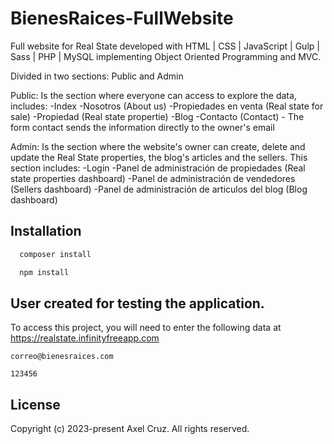 # BienesRaices-FullWebsite

Full website for Real State developed with HTML | CSS | JavaScript | Gulp | Sass | PHP | MySQL implementing Object Oriented Programming and MVC. 

Divided in two sections: Public and Admin

Public: Is the section where everyone can access to explore the data, includes:
-Index
-Nosotros (About us)
-Propiedades en venta (Real state for sale)
-Propiedad (Real state propertie)
-Blog
-Contacto (Contact) - The form contact sends the information directly to the owner's email

Admin: Is the section where the website's owner can create, delete and update the Real State properties, the blog's articles and the sellers. This section includes:
-Login
-Panel de administración de propiedades (Real state properties dashboard)
-Panel de administración de vendedores (Sellers dashboard)
-Panel de administración de articulos del blog (Blog dashboard)




## Installation

```bash
  composer install
```
```bash
  npm install
```



## User created for testing the application.

To access this project, you will need to enter the following data at https://realstate.infinityfreeapp.com

`correo@bienesraices.com`

`123456`




## License

Copyright (c) 2023-present Axel Cruz. All rights reserved.

